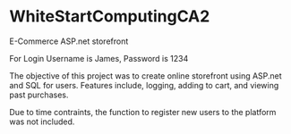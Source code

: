 # WhiteStartComputingCA2
E-Commerce ASP.net storefront


For Login
Username is James, Password is 1234

The objective of this project was to create online storefront using ASP.net and SQL for users.
Features include, logging, adding to cart, and viewing past purchases.

Due to time contraints, the function to register new users to the platform was not included.
